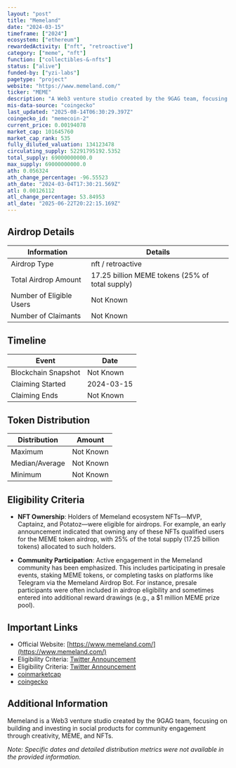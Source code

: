 ```yaml
---
layout: "post"
title: "Memeland"
date: "2024-03-15"
timeframe: ["2024"]
ecosystem: ["ethereum"]
rewardedActivity: ["nft", "retroactive"]
category: ["meme", "nft"]
function: ["collectibles-&-nfts"]
status: ["alive"]
funded-by: ["yzi-labs"]
pagetype: "project"
website: "https://www.memeland.com/"
ticker: "MEME"
description: "A Web3 venture studio created by the 9GAG team, focusing on building and investing in social products for community engagement through creativity, MEME, and NFTs. "
mis-data-source: "coingecko"
last_updated: "2025-08-14T06:30:29.397Z"
coingecko_id: "memecoin-2"
current_price: 0.00194078
market_cap: 101645760
market_cap_rank: 535
fully_diluted_valuation: 134123478
circulating_supply: 52291795192.5352
total_supply: 69000000000.0
max_supply: 69000000000.0
ath: 0.056324
ath_change_percentage: -96.55523
ath_date: "2024-03-04T17:30:21.569Z"
atl: 0.00126112
atl_change_percentage: 53.84953
atl_date: "2025-06-22T20:22:15.169Z"
---
```


## Airdrop Details

| Information              | Details                                         |
| ------------------------ | ----------------------------------------------- |
| Airdrop Type             | nft / retroactive                               |
| Total Airdrop Amount     | 17.25 billion MEME tokens (25% of total supply) |
| Number of Eligible Users | Not Known                                       |
| Number of Claimants      | Not Known                                       |

## Timeline

| Event               | Date       |
| ------------------- | ---------- |
| Blockchain Snapshot | Not Known  |
| Claiming Started    | 2024-03-15 |
| Claiming Ends       | Not Known  |

## Token Distribution

| Distribution   | Amount    |
| -------------- | --------- |
| Maximum        | Not Known |
| Median/Average | Not Known |
| Minimum        | Not Known |

## Eligibility Criteria

- **NFT Ownership**: Holders of Memeland ecosystem NFTs—MVP, Captainz, and Potatoz—were eligible for airdrops. For example, an early announcement indicated that owning any of these NFTs qualified users for the MEME token airdrop, with 25% of the total supply (17.25 billion tokens) allocated to such holders.

- **Community Participation**: Active engagement in the Memeland community has been emphasized. This includes participating in presale events, staking MEME tokens, or completing tasks on platforms like Telegram via the Memeland Airdrop Bot. For instance, presale participants were often included in airdrop eligibility and sometimes entered into additional reward drawings (e.g., a $1 million MEME prize pool).

## Important Links

- Official Website: [https://www.memeland.com/](https://www.memeland.com/)
- Eligibility Criteria: [Twitter Announcement](https://x.com/Memeland/status/1678443321482682369)
- Eligibility Criteria: [Twitter Announcement](https://x.com/Memeland/status/1720340304031814011)
- [coinmarketcap](https://coinmarketcap.com/currencies/meme)
- [coingecko](https://www.coingecko.com/en/coins/meme)

## Additional Information

Memeland is a Web3 venture studio created by the 9GAG team, focusing on building and investing in social products for community engagement through creativity, MEME, and NFTs.

_Note: Specific dates and detailed distribution metrics were not available in the provided information._